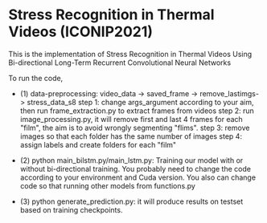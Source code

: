 # Stress Recognition in Thermal Videos (ICONIP2021)

This is the implementation of Stress Recognition in Thermal Videos Using Bi-directional Long-Term Recurrent Convolutional Neural Networks

To run the code, 

- (1) data-preprocessing: video_data -> saved_frame -> remove_lastimgs-> stress_data_s8
		step 1: change args_argument according to your aim, then run frame_extraction.py to 		extract frames from videos
		step 2: run image_processing.py, it will remove first and last 4 frames for each 		"film", the aim is to avoid wrongly segmenting "flims".
		step 3: remove images so that each folder has the same number of images
		step 4: assign labels and create folders for each "film"
    
- (2) python main_bilstm.py/main_lstm.py: Training our model with or without bi-directional training. You probably need to change the code according to your environment and Cuda version. You also can change code so that running other models from functions.py

- (3) python generate_prediction.py: it will produce results on testset based on training checkpoints.
  
	 



